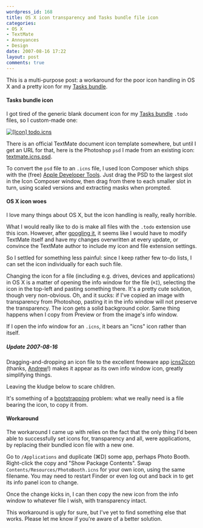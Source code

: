 ```yaml
---
wordpress_id: 168
title: OS X icon transparency and Tasks bundle file icon
categories:
- OS X
- TextMate
- Annoyances
- Design
date: 2007-08-16 17:22
layout: post
comments: true
---
```

This is a multi-purpose post: a workaround for the poor icon handling in OS X and a pretty icon for my <a href="http://henrik.nyh.se/2007/08/tasks-bundle">Tasks bundle</a>.

<h4>Tasks bundle icon</h4>

I got tired of the generic blank document icon for my <a href="http://henrik.nyh.se/2007/08/tasks-bundle">Tasks bundle</a> <code>.todo</code> files, so I custom-made one:

<p class="center">
<a href="http://henrik.nyh.se/uploads/todo.icns"><img src="http://henrik.nyh.se/uploads/todo.icns.png" alt="[Icon]" />
todo.icns</a>
</p>

<!--more-->

There is an official TextMate document icon template somewhere, but until I get an URL for that, here is the Photoshop <code>psd</code> I made from an existing icon: <a href="http://henrik.nyh.se/uploads/textmate.icns.psd">textmate.icns.psd</a>.

To convert the <code>psd</code> file to an <code>.icns</code> file, I used Icon Composer which ships with the (free) <a href="http://www.apple.com/macosx/developertools/">Apple Developer Tools</a>. Just drag the PSD to the largest slot in the Icon Composer window, then drag from there to each smaller slot in turn, using scaled versions and extracting masks when prompted.

<h4>OS X icon woes</h4>

I love many things about OS X, but the icon handling is really, really horrible.

What I would really like to do is make all files with the <code>.todo</code> extension use this icon. However, after <a href="http://www.google.com/search?q=%22os+x%22+extension%7C%22file+type%22+icon+change">googling it</a>, it seems like I would have to modify TextMate itself and have my changes overwritten at every update, or convince the TextMate author to include my icon and file extension settings.

So I settled for something less painful: since I keep rather few to-do lists, I can set the icon individually for each such file.

Changing the icon for a file (including e.g. drives, devices and applications) in OS X is a matter of opening the info window for the file (<code>⌘I</code>), selecting the icon in the top-left and pasting something there. It's a pretty cute solution, though very non-obvious. Oh, and it sucks: if I've copied an image with transparency from Photoshop, pasting it in the info window will not preserve the transparency. The icon gets a solid background color. Same thing happens when I copy from Preview or from the image's info window.

If I open the info window for an <code>.icns</code>, it bears an "icns" icon rather than itself.

<div class="updated">
<h5>Update 2007-08-16</h5>
Dragging-and-dropping an icon file to the excellent freeware app <a href="http://www.icons.cx/goodies/">icns2icon</a> (thanks, <a href="http://henrik.nyh.se/2007/08/os-x-icons#comment-45566">Andrew</a>!) makes it appear as its own info window icon, greatly simplifying things.

Leaving the kludge below to scare children.
</div>

It's something of a <a href="http://en.wikipedia.org/wiki/Bootstrapping_%28computing%29">bootstrapping</a> problem: what we really need is a file bearing the icon, to copy it from.

<h4>Workaround</h4>

The workaround I came up with relies on the fact that the only thing I'd been able to successfully set icons for, transparency and all, were applications, by replacing their bundled icon file with a new one.

Go to <code>/Applications</code> and duplicate (⌘D) some app, perhaps Photo Booth. Right-click the copy and "Show Package Contents". Swap <code>Contents/Resources/PhotoBooth.icns</code> for your own icon, using the same filename. You may need to restart Finder or even log out and back in to get its info panel icon to change.

Once the change kicks in, I can then copy the new icon from the info window to whatever file I wish, with transparency intact.

This workaround is ugly for sure, but I've yet to find something else that works. Please let me know if you're aware of a better solution.
